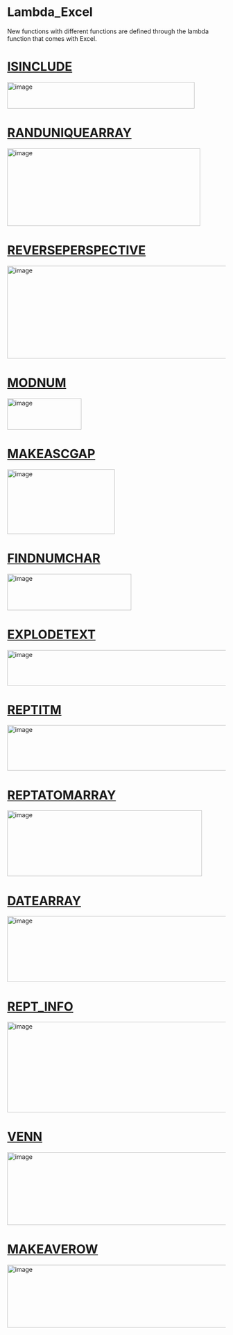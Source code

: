 # Lambda_Excel
New functions with different functions are defined through the lambda function that comes with Excel.
# [ISINCLUDE](https://github.com/newDDF/Lambda_Excel/blob/main/Function_list/ISINCLUDE.html)
<img width="432" height="61" alt="image" src="https://github.com/user-attachments/assets/1bb6ffff-f8be-438e-8eb2-5119fd60830d" />

# [RANDUNIQUEARRAY](https://github.com/newDDF/Lambda_Excel/blob/main/Function_list/RANDUNIQUEARRAY.html)
<img width="445" height="179" alt="image" src="https://github.com/user-attachments/assets/eb2e25d7-633d-4b25-83d9-848bfa5aea1a" />

# [REVERSEPERSPECTIVE](https://github.com/newDDF/Lambda_Excel/blob/main/Function_list/REVERSEPERSPECTIVE.html)
<img width="508" height="214" alt="image" src="https://github.com/user-attachments/assets/16829dc1-a019-452f-98e7-30f07495e759" />

# [MODNUM](https://github.com/newDDF/Lambda_Excel/blob/main/Function_list/MODNUM.html)
<img width="171" height="72" alt="image" src="https://github.com/user-attachments/assets/7e6cd1e2-b619-4a2c-926d-b04666071754" />

# [MAKEASCGAP](https://github.com/newDDF/Lambda_Excel/blob/main/Function_list/MAKEASCGAP.html)
<img width="248" height="149" alt="image" src="https://github.com/user-attachments/assets/1d34d95e-0084-4dfe-8888-5c3b79d0478d" />

# [FINDNUMCHAR](https://github.com/newDDF/Lambda_Excel/blob/main/Function_list/FINDNUMCHAR.html)
<img width="286" height="84" alt="image" src="https://github.com/user-attachments/assets/1fb09978-17ef-4792-8786-cf93d77bba61" />

# [EXPLODETEXT](https://github.com/newDDF/Lambda_Excel/blob/main/Function_list/EXPLODETEXT.html)
<img width="516" height="82" alt="image" src="https://github.com/user-attachments/assets/5967623b-c808-439a-bfbd-dd4f5f0064b3" />

# [REPTITM](https://github.com/newDDF/Lambda_Excel/blob/main/Function_list/REPTITM.html)
<img width="520" height="105" alt="image" src="https://github.com/user-attachments/assets/bb70d3e6-1fc4-4507-937b-4a2b4d29a2bc" />

# [REPTATOMARRAY](https://github.com/newDDF/Lambda_Excel/blob/main/Function_list/REPTATOMARRAY.html)
<img width="449" height="152" alt="image" src="https://github.com/user-attachments/assets/211804bb-d108-4a67-97be-60f18af34290" />

# [DATEARRAY](https://github.com/newDDF/Lambda_Excel/blob/main/Function_list/DATEARRAY.html)
<img width="956" height="152" alt="image" src="https://github.com/user-attachments/assets/c4e2a651-438f-4e7a-a148-e31ae46e8d9d" />

# [REPT_INFO](https://github.com/newDDF/Lambda_Excel/blob/main/Function_list/REPT_INFO.html)
<img width="668" height="209" alt="image" src="https://github.com/user-attachments/assets/4decf800-a9bc-440e-b750-418753d6db4d" />

# [VENN](https://github.com/newDDF/Lambda_Excel/blob/main/Function_list/VENN.html)
<img width="773" height="168" alt="image" src="https://github.com/user-attachments/assets/56fe53b1-5478-49b4-acc7-f740347bad5f" />

# [MAKEAVEROW](https://github.com/newDDF/Lambda_Excel/blob/main/Function_list/MAKEAVEROW.html)
<img width="508" height="145" alt="image" src="https://github.com/user-attachments/assets/ea84afe6-650e-4dae-84f5-135e25c25286" />
